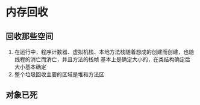 # 内存回收

## 回收那些空间
1. 在运行中，程序计数器、虚拟机栈、本地方法栈随着想成的创建而创建，也随线程的消亡而消亡，并且方法的栈帧 基本上是确定大小的，在类结构确定后 大小基本确定
2. 整个垃圾回收主要的区域是堆和方法区

## 对象已死